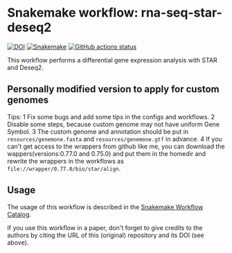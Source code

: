 # Snakemake workflow: rna-seq-star-deseq2

[![DOI](https://zenodo.org/badge/DOI/10.5281/zenodo.4737358.svg)](https://doi.org/10.5281/zenodo.4737358)
[![Snakemake](https://img.shields.io/badge/snakemake-≥6.1.0-brightgreen.svg)](https://snakemake.github.io)
[![GitHub actions status](https://github.com/snakemake-workflows/rna-seq-star-deseq2/workflows/Tests/badge.svg?branch=master)](https://github.com/snakemake-workflows/rna-seq-star-deseq2/actions?query=branch%3Amaster+workflow%3ATests)

This workflow performs a differential gene expression analysis with STAR and Deseq2.

## Personally modified version to apply for custom genomes 

Tips:
1 Fix some bugs and add some tips in the configs and workflows.
2 Disable some steps, because custom genome may not have uniform Gene Symbol.
3 The custom genome and annotation should be put in `resources/genemone.fasta` and `resources/genemone.gtf` in advance.
4 If you can't get access to the wrappers from github like me, you can download the wappers(versions:0.77.0 and 0.75.0) and put them in the homedir and rewrite the wrappers in the workflows as `file://wrapper/0.77.0/bio/star/align`.

## Usage

The usage of this workflow is described in the [Snakemake Workflow Catalog](https://snakemake.github.io/snakemake-workflow-catalog/?usage=snakemake-workflows%2Frna-seq-star-deseq2).

If you use this workflow in a paper, don't forget to give credits to the authors by citing the URL of this (original) repository and its DOI (see above).
